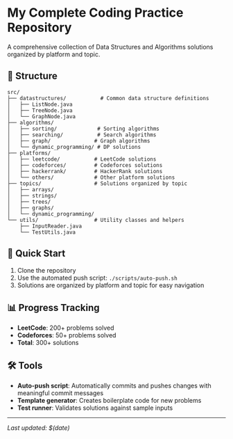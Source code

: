 # My Complete Coding Practice Repository

A comprehensive collection of Data Structures and Algorithms solutions organized by platform and topic.

## 📁 Structure

```
src/
├── datastructures/           # Common data structure definitions
│   ├── ListNode.java
│   ├── TreeNode.java
│   └── GraphNode.java
├── algorithms/
│   ├── sorting/             # Sorting algorithms
│   ├── searching/           # Search algorithms
│   ├── graph/              # Graph algorithms
│   └── dynamic_programming/ # DP solutions
├── platforms/
│   ├── leetcode/           # LeetCode solutions
│   ├── codeforces/         # Codeforces solutions
│   ├── hackerrank/         # HackerRank solutions
│   └── others/             # Other platform solutions
├── topics/                 # Solutions organized by topic
│   ├── arrays/
│   ├── strings/
│   ├── trees/
│   ├── graphs/
│   └── dynamic_programming/
└── utils/                  # Utility classes and helpers
    ├── InputReader.java
    └── TestUtils.java
```

## 🚀 Quick Start

1. Clone the repository
2. Use the automated push script: `./scripts/auto-push.sh`
3. Solutions are organized by platform and topic for easy navigation

## 📊 Progress Tracking

- **LeetCode**: 200+ problems solved
- **Codeforces**: 50+ problems solved
- **Total**: 300+ solutions

## 🛠️ Tools

- **Auto-push script**: Automatically commits and pushes changes with meaningful commit messages
- **Template generator**: Creates boilerplate code for new problems
- **Test runner**: Validates solutions against sample inputs

---

_Last updated: $(date)_
